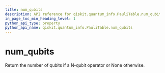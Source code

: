 ```yaml
---
title: num_qubits
description: API reference for qiskit.quantum_info.PauliTable.num_qubits
in_page_toc_min_heading_level: 1
python_api_type: property
python_api_name: qiskit.quantum_info.PauliTable.num_qubits
---
```


# num\_qubits

Return the number of qubits if a N-qubit operator or None otherwise.

